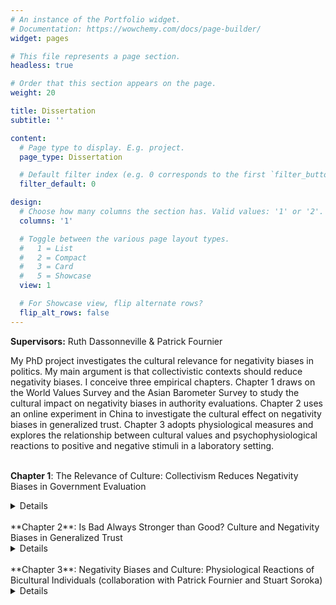 ```yaml
---
# An instance of the Portfolio widget.
# Documentation: https://wowchemy.com/docs/page-builder/
widget: pages

# This file represents a page section.
headless: true

# Order that this section appears on the page.
weight: 20

title: Dissertation
subtitle: ''

content:
  # Page type to display. E.g. project.
  page_type: Dissertation

  # Default filter index (e.g. 0 corresponds to the first `filter_button` instance below).
  filter_default: 0

design:
  # Choose how many columns the section has. Valid values: '1' or '2'.
  columns: '1'

  # Toggle between the various page layout types.
  #   1 = List
  #   2 = Compact
  #   3 = Card
  #   5 = Showcase
  view: 1

  # For Showcase view, flip alternate rows?
  flip_alt_rows: false
---
```



**Supervisors:** Ruth Dassonneville & Patrick Fournier

My PhD project investigates the cultural relevance for negativity biases in politics. My main argument is that collectivistic contexts should reduce negativity biases. I conceive three empirical chapters. Chapter 1 draws on the World Values Survey and the Asian Barometer Survey to study the cultural impact on negativity biases in authority evaluations. Chapter 2 uses an online experiment in China to investigate the cultural effect on negativity biases in generalized trust. Chapter 3 adopts physiological measures and explores the relationship between cultural values and psychophysiological reactions to positive and negative stimuli in a laboratory setting. <br/>
<br/>

**Chapter 1**: The Relevance of Culture: Collectivism Reduces Negativity Biases in Government Evaluation <br/>

<details>
In political science, there is a broad literature that investigates the negativity biases in citizens’ attitudes and behaviors. In particular, we know that citizens’ political evaluations tend to be more strongly influenced by negative than positive perceptions of traits, events and policy outcomes. In this paper, I argue that culture is a significant yet understudied correlate of negativity biases. Multilevel analysis using the World Values Survey (WVS) demonstrates that the negativity bias in national government satisfaction weakens as a society’s level of collectivism rises. Next, I explore the effect of cultural values at the individual level with data from the Asian Barometer Survey (ABS). In line with the results from the WVS, I find that collectivism reduces the negative-positive asymmetry when citizens evaluate the incumbent authority on the basis of government performance. These results invite more caution when taking negativity biases as a general pattern that describes citizens’ attitudes toward political authority everywhere.
</details>  
<br/>
**Chapter 2**: Is Bad Always Stronger than Good? Culture and Negativity Biases in Generalized Trust  <br/>

<details>
Generalized trust, also known as social trust or interpersonal trust, designates the trust that people have in the fellow members of society in general. Social research identifies a few psychological barriers that impair the development of trust, among which the negativity biases. Previous work convincingly illustrates that trust is relatively easy to destroy and difficult to create. However, current research on negativity biases relies heavily on geographically-constrained samples from the Western hemisphere. In this paper, I argue that the negativity bias in forming generalized trust is based on contingent individualistic assumptions. There is a lack of attention for collectivistic contexts. Using an online experiment conducted with 2000 respondents from China, I find that, in line with the negativity bias account, receiving (negative) information about other social members’ untrustworthiness has a stronger impact on generalized trust than receiving comparable (positive) information about trustworthiness. However, information’s asymmetric effect on trust is conditional on participants’ self-rated cultural values. Individuals who have higher collectivistic values tend to exhibit less negativity bias in forming trust.
</details>
<br/>
 **Chapter 3**: Negativity Biases and Culture: Physiological Reactions of Bicultural Individuals (collaboration with Patrick Fournier and Stuart Soroka) <br/>

<details>
There is a broad literature identifying a negativity bias in humans’ attentiveness and decision-making. Previous research has found individual-level correlates with negativity biases, including as gender, personality and political ideology. In this paper, we argue that culture is a significant yet understudied explanatory factor of negativity biases. We expect collectivistic culture to reduce negativity biases, at least in some domains, because collectivistic norms prioritize social connectedness over individual achievements. Too much negativity may produce counter effects by jeopardizing group harmony. As a result, negativity biases have decreased “adaptive value” for people in collectivistic societies. <br/>
To test this hypothesis, we conduct a laboratory experiment. We recruit 200 bicultural Chinese in Canada and the US. Drawing on the culture-as-situated-cognition model, we use language and recall tasks to manipulate the salience of participants’ cultural considerations: individualistic versus collectivistic. After the treatment, participants are exposed to negative and positive televised news reports and static images while we use biosensors to track participants’ psychophysiological activation (via skin conductance). A negativity bias is indicated by stronger physiological arousal during negative material. Analyses are performed at three levels of aggregation – respondent-as-a-case, stimuli-as-a-case, and second-by-second time-series. We expect that participants assigned to the collectivistic priming condition will exhibit less negativity bias compared to those assigned to the individualistic treatment condition. 
</details>
<br/>  
  
